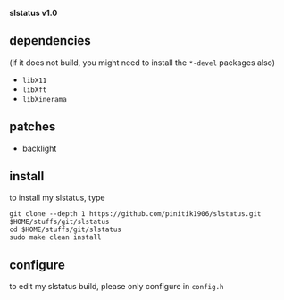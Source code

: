 **slstatus v1.0**

## dependencies
(if it does not build, you might need to install the `*-devel` packages also)

- `libX11`
- `libXft`
- `libXinerama`

## patches

- backlight

## install
to install my slstatus, type

```
git clone --depth 1 https://github.com/pinitik1906/slstatus.git $HOME/stuffs/git/slstatus
cd $HOME/stuffs/git/slstatus
sudo make clean install
```

## configure
to edit my slstatus build, please only configure in `config.h`
